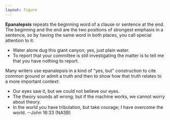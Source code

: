 ```yaml
---
layout: figure
---
```


**Epanalepsis** repeats the beginning word of a clause or sentence at the end. The beginning and the end are the two positions of strongest emphasis in a sentence, so by having the same word in both places, you call special attention to it:

 - Water alone dug this giant canyon; yes, just plain water.
 - To report that your committee is still investigating the matter is to tell me that you have nothing to report.

Many writers use epanalepsis in a kind of "yes, but" construction to cite common ground or admit a truth and then to show how that truth relates to a more important context:

 - Our eyes saw it, but we could not believe our eyes.
 - The theory sounds all wrong; but if the machine works, we cannot worry about theory.
 - In the world you have tribulation, but take courage; I have overcome the world. --John 16:33 (NASB)